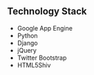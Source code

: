 ## Technology Stack

- Google App Engine
- Python
- Django
- jQuery
- Twitter Bootstrap
- HTML5Shiv
